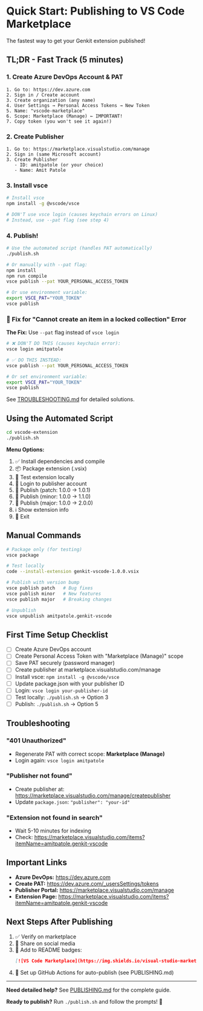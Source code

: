 # Quick Start: Publishing to VS Code Marketplace

The fastest way to get your Genkit extension published!

## TL;DR - Fast Track (5 minutes)

### 1. Create Azure DevOps Account & PAT
```
1. Go to: https://dev.azure.com
2. Sign in / Create account
3. Create organization (any name)
4. User Settings → Personal Access Tokens → New Token
5. Name: "vscode-marketplace"
6. Scope: Marketplace (Manage) ← IMPORTANT!
7. Copy token (you won't see it again!)
```

### 2. Create Publisher
```
1. Go to: https://marketplace.visualstudio.com/manage
2. Sign in (same Microsoft account)
3. Create Publisher
   - ID: amitpatole (or your choice)
   - Name: Amit Patole
```

### 3. Install vsce
```bash
# Install vsce
npm install -g @vscode/vsce

# DON'T use vsce login (causes keychain errors on Linux)
# Instead, use --pat flag (see step 4)
```

### 4. Publish!
```bash
# Use the automated script (handles PAT automatically)
./publish.sh

# Or manually with --pat flag:
npm install
npm run compile
vsce publish --pat YOUR_PERSONAL_ACCESS_TOKEN

# Or use environment variable:
export VSCE_PAT="YOUR_TOKEN"
vsce publish
```

### 🔴 Fix for "Cannot create an item in a locked collection" Error

**The Fix:** Use `--pat` flag instead of `vsce login`

```bash
# ❌ DON'T DO THIS (causes keychain error):
vsce login amitpatole

# ✅ DO THIS INSTEAD:
vsce publish --pat YOUR_PERSONAL_ACCESS_TOKEN

# Or set environment variable:
export VSCE_PAT="YOUR_TOKEN"
vsce publish
```

See [TROUBLESHOOTING.md](TROUBLESHOOTING.md) for detailed solutions.

## Using the Automated Script

```bash
cd vscode-extension
./publish.sh
```

**Menu Options:**
1. ✅ Install dependencies and compile
2. 📦 Package extension (.vsix)
3. 🧪 Test extension locally
4. 🔐 Login to publisher account
5. 🚀 Publish (patch: 1.0.0 → 1.0.1)
6. 🚀 Publish (minor: 1.0.0 → 1.1.0)
7. 🚀 Publish (major: 1.0.0 → 2.0.0)
8. ℹ️  Show extension info
9. 🚪 Exit

## Manual Commands

```bash
# Package only (for testing)
vsce package

# Test locally
code --install-extension genkit-vscode-1.0.0.vsix

# Publish with version bump
vsce publish patch   # Bug fixes
vsce publish minor   # New features
vsce publish major   # Breaking changes

# Unpublish
vsce unpublish amitpatole.genkit-vscode
```

## First Time Setup Checklist

- [ ] Create Azure DevOps account
- [ ] Create Personal Access Token with "Marketplace (Manage)" scope
- [ ] Save PAT securely (password manager)
- [ ] Create publisher at marketplace.visualstudio.com/manage
- [ ] Install vsce: `npm install -g @vscode/vsce`
- [ ] Update package.json with your publisher ID
- [ ] Login: `vsce login your-publisher-id`
- [ ] Test locally: `./publish.sh` → Option 3
- [ ] Publish: `./publish.sh` → Option 5

## Troubleshooting

### "401 Unauthorized"
- Regenerate PAT with correct scope: **Marketplace (Manage)**
- Login again: `vsce login amitpatole`

### "Publisher not found"
- Create publisher at: https://marketplace.visualstudio.com/manage/createpublisher
- Update `package.json`: `"publisher": "your-id"`

### "Extension not found in search"
- Wait 5-10 minutes for indexing
- Check: https://marketplace.visualstudio.com/items?itemName=amitpatole.genkit-vscode

## Important Links

- **Azure DevOps:** https://dev.azure.com
- **Create PAT:** https://dev.azure.com/_usersSettings/tokens
- **Publisher Portal:** https://marketplace.visualstudio.com/manage
- **Extension Page:** https://marketplace.visualstudio.com/items?itemName=amitpatole.genkit-vscode

## Next Steps After Publishing

1. ✅ Verify on marketplace
2. 🎉 Share on social media
3. 📢 Add to README badges:
   ```markdown
   [![VS Code Marketplace](https://img.shields.io/visual-studio-marketplace/v/amitpatole.genkit-vscode)](https://marketplace.visualstudio.com/items?itemName=amitpatole.genkit-vscode)
   ```
4. 🔄 Set up GitHub Actions for auto-publish (see PUBLISHING.md)

---

**Need detailed help?** See [PUBLISHING.md](PUBLISHING.md) for the complete guide.

**Ready to publish?** Run `./publish.sh` and follow the prompts! 🚀
